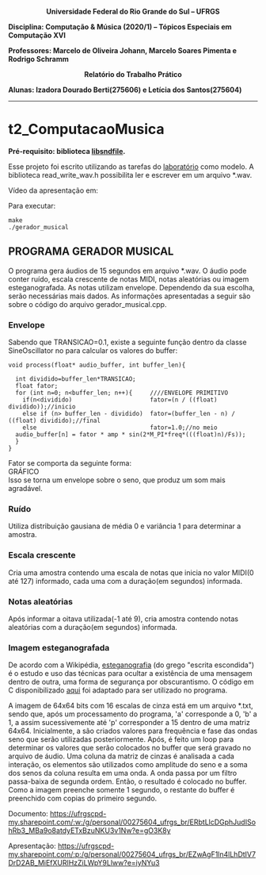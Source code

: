 <p align="center"><b>Universidade Federal do Rio Grande do Sul – UFRGS</b></p>

**Disciplina: Computação &amp; Música (2020/1) – Tópicos Especiais em Computação XVI**

**Professores: Marcelo de Oliveira Johann, Marcelo Soares Pimenta e Rodrigo Schramm**

<p align="center"><b>Relatório do Trabalho Prático</b></p>

**Alunas: Izadora Dourado Berti(275606) e Letícia dos Santos(275604)**
___
# t2_ComputacaoMusica

**Pré-requisito: biblioteca [libsndfile](http://www.mega-nerd.com/libsndfile/).**

Esse projeto foi escrito utilizando as tarefas do [laboratório](https://github.com/schramm/compmus_2020_1) como modelo.
A biblioteca read_write_wav.h possibilita ler e escrever em um arquivo *.wav.

Vídeo da apresentação em:

Para executar:
```prompt
make
./gerador_musical
```

## PROGRAMA GERADOR MUSICAL
O programa gera áudios de 15 segundos em arquivo *.wav. O áudio pode conter ruído, escala crescente de notas MIDI, notas aleatórias ou imagem esteganografada. As notas utilizam envelope. Dependendo da sua escolha, serão necessárias mais dados. As informações apresentadas a seguir são sobre o código do arquivo gerador_musical.cpp.

### Envelope
Sabendo que TRANSICAO=0.1, existe a seguinte função dentro da classe SineOscillator no para calcular os valores do buffer:

```
void process(float* audio_buffer, int buffer_len){

  int dividido=buffer_len*TRANSICAO;
  float fator;
  for (int n=0; n<buffer_len; n++){     ////ENVELOPE PRIMITIVO
    if(n<dividido)                      fator=(n / ((float) dividido));//inicio
    else if (n> buffer_len - dividido)  fator=(buffer_len - n) / ((float) dividido);//final                
    else                                fator=1.0;//no meio
  audio_buffer[n] = fator * amp * sin(2*M_PI*freq*(((float)n)/Fs));
  }
}
```
Fator se comporta da seguinte forma:\
GRÁFICO\
Isso se torna um envelope sobre o seno, que produz um som mais agradável.

### Ruído
Utiliza distribuição gausiana de média 0 e variância 1 para determinar a amostra.

### Escala crescente
Cria uma amostra contendo uma escala de notas que inicia no valor MIDI(0 até 127) informado, cada uma com a duração(em segundos) informada.

### Notas aleatórias
Após informar a oitava utilizada(-1 até 9), cria amostra contendo notas aleatórias com a duração(em segundos) informada.

### Imagem esteganografada
De acordo com a Wikipédia, [esteganografia](https://pt.wikipedia.org/wiki/Esteganografia) (do grego "escrita escondida") é o estudo e uso das técnicas para ocultar a existência de uma mensagem dentro de outra, uma forma de segurança por obscurantismo. O código em C disponibilizado [aqui](https://www.seeingwithsound.com/im2sound.htm) foi adaptado para ser utilizado no programa.

A imagem de 64x64 bits com 16 escalas de cinza está em um arquivo *.txt, sendo que, após um processamento do programa, 'a' corresponde a 0, 'b' a 1, a assim sucessivemente até 'p' corresponder a 15 dentro de uma matriz 64x64. Inicialmente, a são criados valores para frequência e fase das ondas seno que serão utilizadas posteriormente. Após, é feito um loop para determinar os valores que serão colocados no buffer que será gravado no arquivo de áudio. Uma coluna da matriz de cinzas é analisada a cada interação, os elementos são utilizados como amplitude do seno e a soma dos senos da coluna resulta em uma onda. A onda passa por um filtro passa-baixa de segunda ordem. Então, o resultado é colocado no buffer. Como a imagem preenche somente 1 segundo, o restante do buffer é preenchido com copias do primeiro segundo.


Documento: https://ufrgscpd-my.sharepoint.com/:w:/g/personal/00275604_ufrgs_br/ERbtLlcDGphJudISohRb3_MBa9o8atdyETxBzuNKU3v1Nw?e=gO3K8y

Apresentação: https://ufrgscpd-my.sharepoint.com/:p:/g/personal/00275604_ufrgs_br/EZwAgF1ln4lLhDtIV7DrD2AB_MiEfXURlHzZiLWpY9Llww?e=iyNYu3

